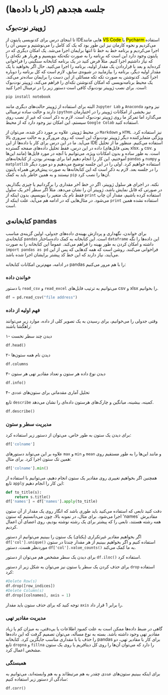 # جلسه هجدهم (کار با داده‌ها)

## ژوپیتر نوت‌بوک
تا اینجای درس برای کدنویسی پایتون از IDEهایی مانند 
<mark class=yellow>VS Code </mark>
یا 
<mark class=yellow>Pycharm </mark>
استفاده می‌کردیم و نحوه کارمان نیز این طور بود که یک کد کامل را می‌نوشتیم و سپس آن را اجرا می‌کردیم و برنامه خط به خط تا انتها برایمان اجرا می‌شد. یک امکان دیگری که در پایتون وجود دارد این است که برنامه را به صورت تکه‌تکه بنویسیم و هربار هر تکه‌ای را که نیاز داشتیم اجرا کنیم. مثلاً فرض کنید در یک برنامه کتابخانه سنگینی را فراخوانی کرده‌اید و بعد با قراردادن یک مقدار اولیه، برنامه را اجرا می‌کنید. حال اگر بخواهید با یک مقدار اولیه دیگر، برنامه را بیازمایید در شیوه‌ی سابق، لازم است که کل برنامه را دوباره اجرا کنید. کدنوشتن به صورت تکه تکه مسائلی از این دست را برایمان ساده‌تر می‌کند. یک محیط برنامه‌نویسی که امکان کدنوشتن تکه‌ای را فراهم می‌کند، ژوپیتر نوت‌بوک است. برای نصب ژوپیتر نوت‌بوک کافی است دستور زیر را در ترمینال اجرا کنید:
```bash
pip install notebook
```
البته برای استفاده از ژوپیتر حالت‌های دیگری مانند `Jupyter Lab` و `Anaconda` نیز وجود دارند و حالت ساده ترمینالی `ipython` نیز بخشی از امکانات ژوپیتر را در اختیارمان می‌گذارد اما تمرکز ما روی ژوپیتر نوت‌بوک است. لازم به ذکر است که غیر از نصب روی سیستم، این امکان نیز وجود دارد که از محیط `Google Colab` استفاده کنید.

در محیط ژوپیتر، علاوه بر مورد ذکر شده، می‌توان از `Markdown` و `HTML` نیز استفاده کرد. ویژگی متمایزکننده دیگر ژوپیتر نوت‌بوک این است که روی مرورگر و به حالت سروری بالا می‌آید. ما در این درس برای کار با داده‌ها از این IDE استفاده می‌کنیم. منظور ما از تحلیل داده در این درس، فقط تحلیل داده‌های صفحه گسترده (یعنی فایل‌های xlsx. و csv. و مانند این‌ها) است. به طور ساده و بدون امکانات ویژه، می‌توانیم با آنچه در مورد فایل‌ها آموختیم، این کار را انجام دهیم اما برای بهینه‌تر بودن، از کتابخانه‌های `pandas` و `numpy` و `matplotlib` استفاده خواهیم کرد. اولی را در این جلسه توضیح می‌دهیم و دو مورد دیگر را در جلسه بعد. لازم به ذکر است که این کتابخانه‌ها به صورت پیش‌فرض همراه پایتون نیستند و به همین خاطر باید به کمک `pip` آن‌ها را نصب کرد.

نکته. در اجرای هر سلول ژوپیتر، اگر در خط آخر مقداری را برگردانیم یا چیزی بگذاریم، در صورتی که قابل نمایش باشد، ژوپیتر آن را نشان می‌دهد. مثلاً اگر سطر آخر یک سلول فقط نام یک متغیر را بنویسیم، بدون اینکه از `print` استفاده کرده باشیم، مقدار آن چاپ می‌شود. در مثال‌هایی که در ادامه هم می‌آید، علت اینکه از `print` استفاده نشده همین است.

## کتابخانه‌ی pandas
برای خواندن، نگهداری و پردازش بهینه‌ی داده‌های جدولی، اولین گزینه‌ی مناسب کتابخانه‌ی `pandas` است. این کتابخانه به کمک داده‌ساختار `dataframe` این داده‌ها را نگه داشته و امکان کردن به طور بهینه را فراهم می‌کند. عموماً این کتابخانه را به صورت `import pandas as pd` فراخوانی می‌کنند. روشن است که همه کدهایی که پس از این می‌آیند، نیاز دارند که این خط کد پیشتر برایشان اجرا شده باشد. 

در ادامه، مهم‌ترین امکانات کتابخانه pandas را با هم مرور می‌کنیم:

### خواندن داده
با دستور `read_csv` و `read_excel` می‌توانیم به ترتیب فایل‌های csv و xlsx را بخوانیم.
```python
df = pd.read_csv("file address")
```
### فهم اولیه از داده
وقتی جدولی را می‌خوانیم، برای رسیدن به یک تصویر کلی از داده، موارد زیر می‌توانند راهگشا باشند:

۱- دیدن چند سطر نخست
```python
df.head()
```
۲- دیدن نام همه ستون‌ها
```python
df.columns
```
۳- دیدن نوع داده هر ستون و تعداد مقادیر تهی هر ستون
```python
df.info()
```
۴- تحلیل آماری مقدماتی برای ستون‌های عددی

تابع `describe` کمینه، بیشینه، میانگین و چارک‌های هرستون داده‌ای را نشان می‌دهد.
```python
df.describe()
```

### مدیریت سطر و ستون
برای دیدن یک ستون به طور خاص، می‌توان از دستور زیر استفاده کرد:
```python
df['colname']
```
علاوه بر این می‌تواند دستورهای `max` و `min` و `mean` و مانند این‌ها را به طور مستقیم روی همین تک ستون اجرا کرد. برای مثال:
```python
df['colname'].min()
```
همچنین اگر بخواهیم تغییری روی مقادیر یک ستون انجام دهیم، می‌توانیم با استفاده از تابع `apply` این کار را انجام دهیم:
```python
def to_title(s):
    return s.title()
df['names'] = df['names'].apply(to_title)
```
دقت کنید تابعی که استفاده می‌کنید باید طوری باشد که انگار روی یک مقدار از آن ستون اجرا می‌شود. برای مثال، در نمونه بالا، چون می‌دانستیم که ستون 'names` مقادیرش همه رشته هستند، تابعی را که پیشتر برای یک رشته نوشته بودیم، روی اعضای آن اعمال کردیم.

اگر بخواهیم مقادیر غیرتکراری (یکتای) یک ستون را ببینیم می‌توانیم از دستور `df['col'].unique()` استفاده کنیم و اگر بخواهیم ببینیم از هر مقدار چندتا در ستون موردنظر هست، دستور `df['col'].value_counts()` به ما کمک می‌کند.

برای دیدن یک سطر مشخص هم می‌توان از دستور `df.iloc()` استفاده کرد.

برای حذف کردن یک سطر یا ستون نیز می‌توان به شکل زیر از دستور `drop` استفاده کرد:
```python
#Delete Row(s)
df.drop([row_indices])
#Delete Column(s)
df.drop([colnames], axis = 1)
```
توجه کنید که برای حذف ستون باید مقدار `axis` را برابر 1 قرار داد.
### مدیریت مقادیر تهی
گاهی در ضبط داده‌ها ممکن است به علت کمبود اطلاعات یا بی‌دقتی، به میزان کم یا زیاد مقادیر تهی وجود داشته باشد. بسته به نوع مسأله، می‌توان تصمیم گرفت که این داده‌ها را حذف یا با مقداری مناسب جایگزین کرد. کتابخانه pandas برای کار با مقادیر تهی، دو تابع `dropna` و `fillna` را دارد که می‌توان آن‌ها را روی کل دیتافریم یا روی یک ستون مشخص اعمال کرد.

### همبستگی

برای اینکه ببینیم ستون‌های عددی چقدر به هم مرتبط‌اند و به هم وابسته‌اند، می‌توانیم به سادگی از دستور زیر استفاده کنیم:
```python
df.corr()
```

